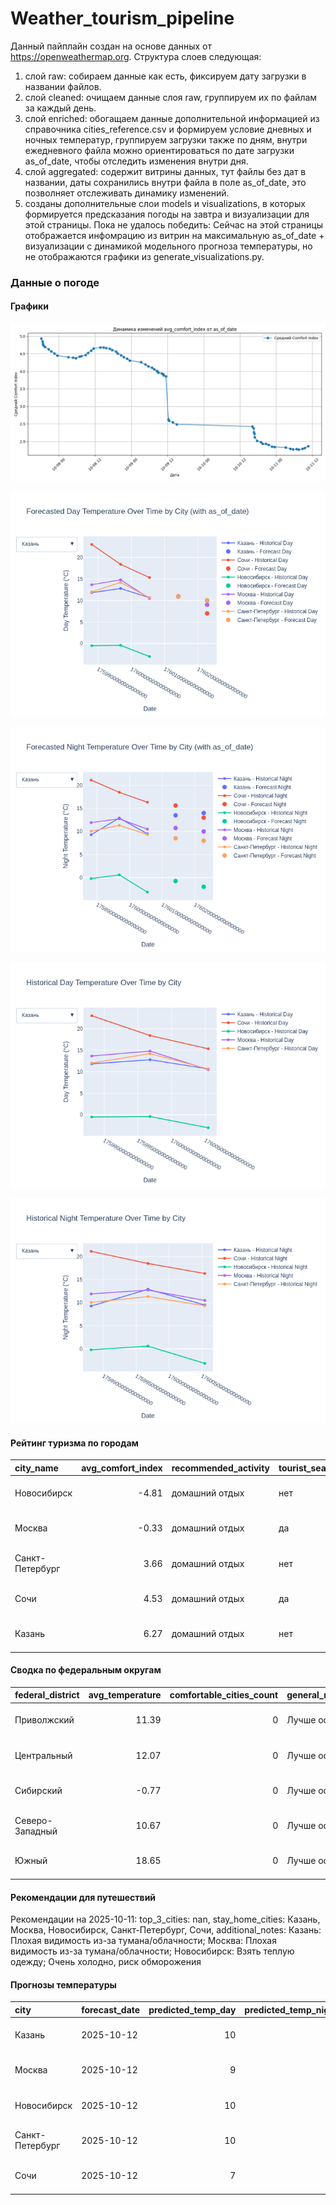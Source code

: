 # Weather_tourism_pipeline
Данный пайплайн создан на основе данных от https://openweathermap.org.
Структура слоев следующая:
  1) слой raw: 
  собираем данные как есть, фиксируем дату загрузки в названии файлов.
  2) слой cleaned:
  очищаем данные слоя raw, группируем их по файлам за каждый день.
  3) слой enriched:
  обогащаем данные дополнительной информацией из справочника cities_reference.csv и формируем условие дневных и ночных температур,
  группируем загрузки также по дням, внутри ежедневного файла можно ориентироваться по дате загрузки as_of_date, чтобы отследить изменения внутри дня.
  4) слой aggregated:
   содержит витрины данных, тут файлы без дат в названии, даты сохранились внутри файла в поле as_of_date, это позволняет отслеживать динамику изменений.
  6) созданы дополнительные слои models и visualizations, в которых формируется предсказания погоды на завтра и визуализации для этой страницы.
  Пока не удалось победить: Сейчас на этой страницы отображается инфомрацию из витрин на максимальную as_of_date + визуализации с динамикой модельного прогноза температуры, 
  но не отображаются графики из generate_visualizations.py.
<!-- WEATHER DATA START -->
### Данные о погоде

#### Графики
![Comfort Index Trend](data/visualizations/comfort_index_trend.png)

![Forecasted Day Temperature](data/visualizations/forecasted_day_temperature.png)

![Forecasted Night Temperature](data/visualizations/forecasted_night_temperature.png)

![Historical Day Temperature](data/visualizations/historical_day_temperature.png)

![Historical Night Temperature](data/visualizations/historical_night_temperature.png)

#### Рейтинг туризма по городам
| city_name       |   avg_comfort_index | recommended_activity   | tourist_season_match   | tourism_season   | tour_recommendation       | as_of_date          |
|:----------------|--------------------:|:-----------------------|:-----------------------|:-----------------|:--------------------------|:--------------------|
| Новосибирск     |               -4.81 | домашний отдых         | нет                    | Июнь-Август      | домашний отдых вне сезона | 2025-10-11 10:35:00 |
| Москва          |               -0.33 | домашний отдых         | да                     | Круглогодично    | домашний отдых в сезон    | 2025-10-11 10:35:00 |
| Санкт-Петербург |                3.66 | домашний отдых         | нет                    | Май-Сентябрь     | домашний отдых вне сезона | 2025-10-11 10:35:00 |
| Сочи            |                4.53 | домашний отдых         | да                     | Май-Октябрь      | домашний отдых в сезон    | 2025-10-11 10:35:00 |
| Казань          |                6.27 | домашний отдых         | нет                    | Май-Сентябрь     | домашний отдых вне сезона | 2025-10-11 10:35:00 |

#### Сводка по федеральным округам
| federal_district   |   avg_temperature |   comfortable_cities_count | general_recommendation   | as_of_date          |
|:-------------------|------------------:|---------------------------:|:-------------------------|:--------------------|
| Приволжский        |             11.39 |                          0 | Лучше остаться дома      | 2025-10-11 10:35:00 |
| Центральный        |             12.07 |                          0 | Лучше остаться дома      | 2025-10-11 10:35:00 |
| Сибирский          |             -0.77 |                          0 | Лучше остаться дома      | 2025-10-11 10:35:00 |
| Северо-Западный    |             10.67 |                          0 | Лучше остаться дома      | 2025-10-11 10:35:00 |
| Южный              |             18.65 |                          0 | Лучше остаться дома      | 2025-10-11 10:35:00 |

#### Рекомендации для путешествий
Рекомендации на 2025-10-11: top_3_cities: nan, stay_home_cities: Казань, Москва, Новосибирск, Санкт-Петербург, Сочи, additional_notes: Казань: Плохая видимость из-за тумана/облачности; Москва: Плохая видимость из-за тумана/облачности; Новосибирск: Взять теплую одежду; Очень холодно, риск обморожения

#### Прогнозы температуры
| city            | forecast_date   |   predicted_temp_day |   predicted_temp_night | model_type       | as_of_date          |
|:----------------|:----------------|---------------------:|-----------------------:|:-----------------|:--------------------|
| Казань          | 2025-10-12      |                   10 |                     14 | LinearRegression | 2025-10-11 10:35:34 |
| Москва          | 2025-10-12      |                    9 |                     10 | LinearRegression | 2025-10-11 10:35:34 |
| Новосибирск     | 2025-10-12      |                   10 |                     -2 | LinearRegression | 2025-10-11 10:35:34 |
| Санкт-Петербург | 2025-10-12      |                   10 |                      8 | LinearRegression | 2025-10-11 10:35:34 |
| Сочи            | 2025-10-12      |                    7 |                     13 | LinearRegression | 2025-10-11 10:35:34 |


<!-- WEATHER DATA END -->
